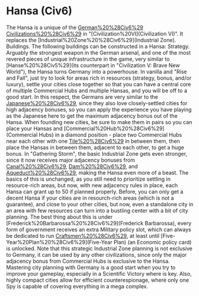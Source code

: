 # Hansa (Civ6)

The Hansa is a unique of the [German%20%28Civ6%29](German) [Civilizations%20%28Civ6%29](civilization) in "[Civilization%20VI](Civilization VI)". It replaces the [Industrial%20Zone%20%28Civ6%29](Industrial Zone).
Buildings.
The following buildings can be constructed in a Hansa:
Strategy.
Arguably the strongest weapon in the German arsenal, and one of the most revered pieces of unique infrastructure in the game, very similar to [Hanse%20%28Civ5%29](its counterpart in "Civilization V: Brave New World"), the Hansa turns Germany into a powerhouse. In vanilla and "Rise and Fall", just try to look for areas rich in resources (strategy, bonus, and/or luxury), settle your cities close together so that you can have a central core of multiple Commercial Hubs and multiple Hansas, and you will be off to a good start. In this respect, the Germans are very similar to the [Japanese%20%28Civ6%29](Japanese), since they also love closely-settled cities for high adjacency bonuses, so you can apply the experience you have playing as the Japanese here to get the maximum adjacency bonus out of the Hansa. When founding new cities, be sure to make them in pairs so you can place your Hansas and [Commercial%20Hub%20%28Civ6%29](Commercial Hubs) in a diamond position - place two Commercial Hubs near each other with one [Tile%20%28Civ6%29](tile) in between them, then place the Hansas in between them, adjacent to each other, to get a huge bonus.
In "Gathering Storm", the basic Industrial Zone gets even stronger, since it now receives major adjacency bonuses from [Canal%20%28Civ6%29](Canals), [Dam%20%28Civ6%29](Dams), and [Aqueduct%20%28Civ6%29](Aqueducts), making the Hansa even more of a beast. The basics of this is unchanged, as you still need to prioritize settling in resource-rich areas, but now, with new adjacency rules in place, each Hansa can grant up to 50 if planned properly. Before, you can only get a decent Hansa if your cities are in resourch-rich areas (which is not a guarantee), and close to your other cities, but now, even a standalone city in an area with few resources can turn into a bustling center with a bit of city planning.
The best thing about this is under [Frederick%20Barbarossa%20%28Civ6%29](Frederick Barbarossa), every form of government receives an extra Military policy slot, which can always be dedicated to run [Craftsmen%20%28Civ6%29](Craftsmen), at least until [Five-Year%20Plan%20%28Civ6%29](Five-Year Plan) (an Economic policy card) is unlocked. Note that this strategic Industrial Zone planning is not exclusive to Germany, it can be used by any other civilizations, since only the major adjacency bonus from Commercial Hubs is exclusive to the Hansa. Mastering city planning with Germany is a good start when you try to improve your gameplay, especially in a Scientific Victory where is key. Also, highly compact cities allow for efficient counterespionage, where only one Spy is capable of covering everything in a mega complex.